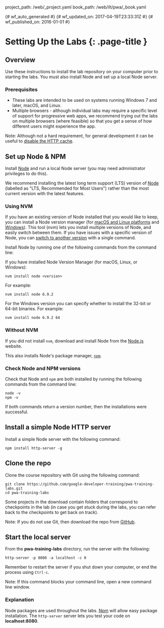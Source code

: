 project_path: /web/_project.yaml
book_path: /web/ilt/pwa/_book.yaml

{# wf_auto_generated #}
{# wf_updated_on: 2017-04-19T23:33:31Z #}
{# wf_published_on: 2016-01-01 #}


# Setting Up the Labs {: .page-title }




## Overview




Use these instructions to install the lab repository on your computer prior to starting the labs. You must also install Node and set up a local Node server.

### Prerequisites

* These labs are intended to be used on systems running Windows 7 and later, macOS, and Linux. 
* Multiple browsers - although individual labs may require a specific level of support for progressive web apps, we recommend trying out the labs on multiple browsers (where feasible) so that you get a sense of how different users might experience the app. 



Note: Although not a hard requirement, for general development it can be useful to <a href="tools-for-pwa-developers#disablehttpcache">disable the HTTP cache</a></a>.




## Set up Node & NPM




Install  [Node](https://nodejs.org/en/) and run a local Node server (you may need administrator privileges to do this).

We recommend installing the latest long term support (LTS) version of  [Node](https://nodejs.org/en/) (labelled as "LTS, Recommended for Most Users") rather than the most current version with the latest features.

### Using NVM

If you have an existing version of Node installed that you would like to keep, you can install a Node version manager (for  [macOS and Linux platforms](https://github.com/creationix/nvm) and  [Windows](https://github.com/coreybutler/nvm-windows)). This tool (nvm) lets you install multiple versions of Node, and easily switch between them. If you have issues with a specific version of Node, you can <a href="https://github.com/creationix/nvm#usage">switch to another version</a> with a single command.

Install Node by running one of the following commands from the command line:

If you have installed Node Version Manager (for macOS, Linux, or Windows):

    nvm install node <version>

For example:

    nvm install node 6.9.2

For the Windows version you can specify whether to install the 32-bit or 64-bit binaries.  For example:

    nvm install node 6.9.2 64

### Without NVM

If you did not install `nvm`, download and install Node from the  [Node.js](https://nodejs.org/en/) website.

This also installs Node's package manager,  [`npm`](https://www.npmjs.com/). 

### Check Node and NPM versions

Check that Node and `npm` are both installed by running the following commands from the command line:

    node -v
    npm -v

If both commands return a version number, then the installations were successful. 


## Install a simple Node HTTP server




Install a simple Node server with the following command:

    npm install http-server -g


## Clone the repo




Clone the course repository with Git using the following command: 

    git clone https://github.com/google-developer-training/pwa-training-labs.git
    cd pwa-training-labs

Some projects in the download contain folders that correspond to checkpoints in the lab (in case you get stuck during the labs, you can refer back to the checkpoints to get back on track). 



Note: If you do not use Git, then download the repo from <a class="btn" role="button" href="https://github.com/google-developer-training/pwa-training-labs/archive/master.zip">GitHub</a>.




## Start the local server




From the __pwa-training-labs__ directory, run the server with the following:

    http-server -p 8080 -a localhost -c 0

Remember to restart the server if you shut down your computer, or end the process using  `Ctrl-c`.



Note: If this command blocks your command line, open a new command line window.



### Explanation

Node packages are used throughout the labs.  [Npm](https://www.npmjs.com/) will allow easy package installation. The `http-server` server lets you test your code on __localhost:8080__.


